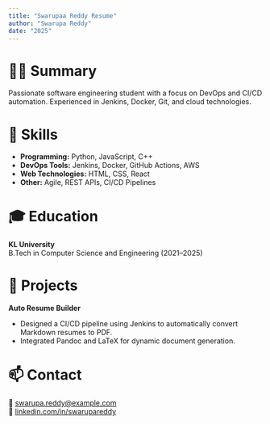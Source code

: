 ```yaml
---
title: "Swarupaa Reddy Resume"
author: "Swarupa Reddy"
date: "2025"
---
```


# 👩‍💻 Summary
Passionate software engineering student with a focus on DevOps and CI/CD automation.
Experienced in Jenkins, Docker, Git, and cloud technologies.

# 🧠 Skills
- **Programming:** Python, JavaScript, C++
- **DevOps Tools:** Jenkins, Docker, GitHub Actions, AWS
- **Web Technologies:** HTML, CSS, React
- **Other:** Agile, REST APIs, CI/CD Pipelines

# 🎓 Education
**KL University**  
B.Tech in Computer Science and Engineering (2021–2025)

# 💼 Projects
**Auto Resume Builder**  
- Designed a CI/CD pipeline using Jenkins to automatically convert Markdown resumes to PDF.  
- Integrated Pandoc and LaTeX for dynamic document generation.  

# 📫 Contact
📧 swarupa.reddy@example.com  
🔗 [linkedin.com/in/swarupareddy](https://linkedin.com/in/swarupareddy)